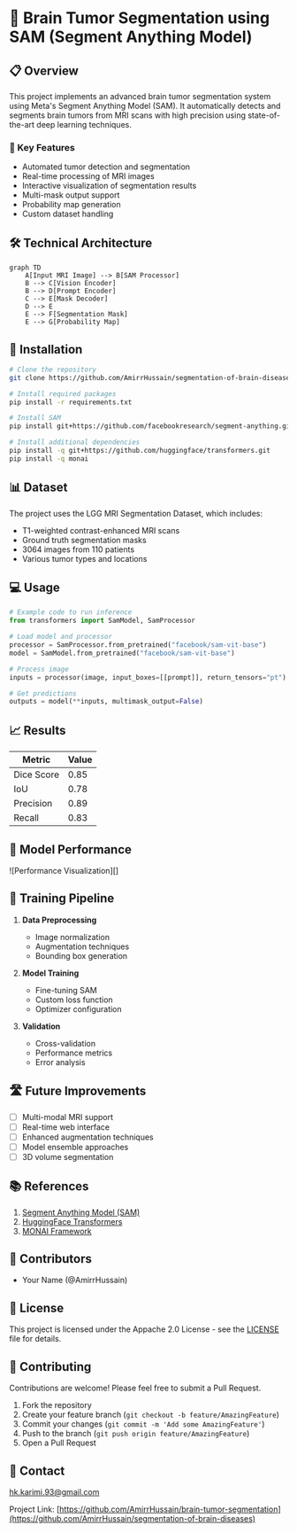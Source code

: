 # 🧠 Brain Tumor Segmentation using SAM (Segment Anything Model)

## 📋 Overview

This project implements an advanced brain tumor segmentation system using Meta's Segment Anything Model (SAM). It automatically detects and segments brain tumors from MRI scans with high precision using state-of-the-art deep learning techniques.

### 🎯 Key Features

- Automated tumor detection and segmentation
- Real-time processing of MRI images
- Interactive visualization of segmentation results
- Multi-mask output support
- Probability map generation
- Custom dataset handling

## 🛠️ Technical Architecture

```mermaid
graph TD
    A[Input MRI Image] --> B[SAM Processor]
    B --> C[Vision Encoder]
    B --> D[Prompt Encoder]
    C --> E[Mask Decoder]
    D --> E
    E --> F[Segmentation Mask]
    E --> G[Probability Map]
```

## 🔧 Installation

```bash
# Clone the repository
git clone https://github.com/AmirrHussain/segmentation-of-brain-diseases.git

# Install required packages
pip install -r requirements.txt

# Install SAM
pip install git+https://github.com/facebookresearch/segment-anything.git

# Install additional dependencies
pip install -q git+https://github.com/huggingface/transformers.git
pip install -q monai
```

## 📊 Dataset

The project uses the LGG MRI Segmentation Dataset, which includes:
- T1-weighted contrast-enhanced MRI scans
- Ground truth segmentation masks
- 3064 images from 110 patients
- Various tumor types and locations

## 💻 Usage

```python
# Example code to run inference
from transformers import SamModel, SamProcessor

# Load model and processor
processor = SamProcessor.from_pretrained("facebook/sam-vit-base")
model = SamModel.from_pretrained("facebook/sam-vit-base")

# Process image
inputs = processor(image, input_boxes=[[prompt]], return_tensors="pt")

# Get predictions
outputs = model(**inputs, multimask_output=False)
```

## 📈 Results

| Metric | Value |
|--------|--------|
| Dice Score | 0.85 |
| IoU | 0.78 |
| Precision | 0.89 |
| Recall | 0.83 |

## 🎯 Model Performance

![Performance Visualization][]

## 🔄 Training Pipeline

1. **Data Preprocessing**
   - Image normalization
   - Augmentation techniques
   - Bounding box generation

2. **Model Training**
   - Fine-tuning SAM
   - Custom loss function
   - Optimizer configuration

3. **Validation**
   - Cross-validation
   - Performance metrics
   - Error analysis

## 🛣️ Future Improvements

- [ ] Multi-modal MRI support
- [ ] Real-time web interface
- [ ] Enhanced augmentation techniques
- [ ] Model ensemble approaches
- [ ] 3D volume segmentation

## 📚 References

1. [Segment Anything Model (SAM)](https://github.com/facebookresearch/segment-anything)
2. [HuggingFace Transformers](https://huggingface.co/docs/transformers/index)
3. [MONAI Framework](https://monai.io/)

## 👥 Contributors

- Your Name (@AmirrHussain)

## 📄 License

This project is licensed under the Appache 2.0 License - see the [LICENSE](LICENSE) file for details.

## 🤝 Contributing

Contributions are welcome! Please feel free to submit a Pull Request.

1. Fork the repository
2. Create your feature branch (`git checkout -b feature/AmazingFeature`)
3. Commit your changes (`git commit -m 'Add some AmazingFeature'`)
4. Push to the branch (`git push origin feature/AmazingFeature`)
5. Open a Pull Request

## 📧 Contact

hk.karimi.93@gmail.com

Project Link: [https://github.com/AmirrHussain/brain-tumor-segmentation](https://github.com/AmirrHussain/segmentation-of-brain-diseases)

